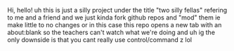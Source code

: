 Hi, hello!
uh this is just a silly project under the title "two silly fellas"
refering to me and a friend and we just kinda fork github repos
and "mod" them ie make little to no changes or in this case this repo opens a
new tab with an about:blank so the teachers can't watch what we're doing and uh ig
the only downside is that you cant really use control/command z lol
